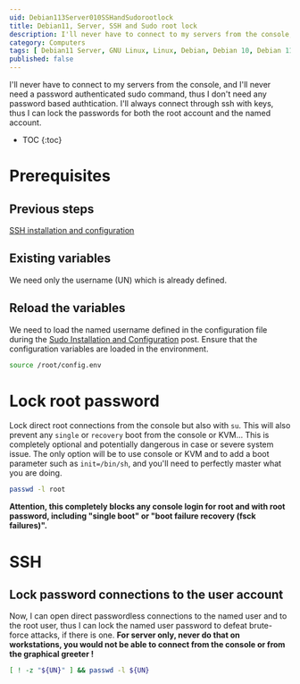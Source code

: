 ```yaml
---
uid: Debian113Server010SSHandSudorootlock
title: Debian11, Server, SSH and Sudo root lock
description: I'll never have to connect to my servers from the console, and I'll never need a password authenticated sudo command, thus I don't need any password based authtication. I'll always connect through ssh with keys, thus I can lock the passwords for both the root account and the named account.
category: Computers
tags: [ Debian11 Server, GNU Linux, Linux, Debian, Debian 10, Debian 11, Buster, Bullseye, Server, Installation ]
published: false
---
```


I'll never have to connect to my servers from the console, and I'll never need a password authenticated sudo command, thus I don't need any password based authtication. I'll always connect through ssh with keys, thus I can lock the passwords for both the root account and the named account.

* TOC
{:toc}

# Prerequisites

## Previous steps
[SSH installation and configuration](/Debian112Preparation020SSHinstallationandconfiguration-en/)

## Existing variables
We need only the username (UN) which is already defined.

## Reload the variables
We need to load the named username defined in the configuration file during the [Sudo Installation and Configuration](/Debian112Preparation010Sudoinstallationandconfiguration-en/) post. Ensure that the configuration variables are loaded in the environment.
```bash
source /root/config.env
```

# Lock root password
Lock direct root connections from the console but also with `su`. This will also prevent any `single` or `recovery` boot from the console or KVM... This is completely optional and potentially dangerous in case or severe system issue. The only option will be to use console or KVM and to add a boot parameter such as `init=/bin/sh`, and you'll need to perfectly master what you are doing.
```bash
passwd -l root
```
**Attention, this completely blocks any console login for root and with root password, including "single boot" or "boot failure recovery (fsck failures)".** 

# SSH

## Lock password connections to the user account
Now, I can open direct passwordless connections to the named user and to the root user, thus I can lock the named user password to defeat brute-force attacks, if there is one.
**For server only, never do that on workstations, you would not be able to connect from the console or from the graphical greeter !**
```bash
[ ! -z "${UN}" ] && passwd -l ${UN}
```
